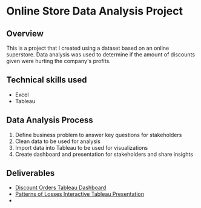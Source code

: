 # Online Store Data Analysis Project

## Overview
This is a project that I created using a dataset based on an online superstore. Data analysis was used to determine if the amount of discounts given were hurting the company's profits.

## Technical skills used
- Excel
- Tableau

## Data Analysis Process
1. Define business problem to answer key questions for stakeholders
2. Clean data to be used for analysis
3. Import data into Tableau to be used for visualizations
4. Create dashboard and presentation for stakeholders and share insights

## Deliverables 
- [Discount Orders Tableau Dashboard](https://public.tableau.com/app/profile/noah.strenn/viz/SuperstoreDiscountOrdersDashboard/DiscountOrderDashboard)
- [Patterns of Losses Interactive Tableau Presentation](https://public.tableau.com/app/profile/noah.strenn/viz/PatternsofLossesStory_17111423706920/PatternofLosses)
- 
